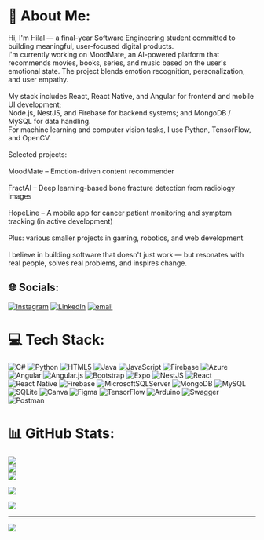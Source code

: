 # 💫 About Me:
Hi, I'm Hilal — a final-year Software Engineering student committed to building meaningful, user-focused digital products.<br>I'm currently working on MoodMate, an AI-powered platform that recommends movies, books, series, and music based on the user's emotional state. The project blends emotion recognition, personalization, and user empathy.<br><br>My stack includes React, React Native, and Angular for frontend and mobile UI development;<br>Node.js, NestJS, and Firebase for backend systems; and MongoDB / MySQL for data handling.<br>For machine learning and computer vision tasks, I use Python, TensorFlow, and OpenCV.<br><br>Selected projects:<br><br>MoodMate – Emotion-driven content recommender <br><br>FractAI – Deep learning-based bone fracture detection from radiology images<br><br>HopeLine – A mobile app for cancer patient monitoring and symptom tracking (in active development)<br><br>Plus: various smaller projects in gaming, robotics, and web development<br><br>I believe in building software that doesn't just work — but resonates with real people, solves real problems, and inspires change.


## 🌐 Socials:
[![Instagram](https://img.shields.io/badge/Instagram-%23E4405F.svg?logo=Instagram&logoColor=white)](https://instagram.com/hilalldavas) [![LinkedIn](https://img.shields.io/badge/LinkedIn-%230077B5.svg?logo=linkedin&logoColor=white)](https://linkedin.com/in/hilaldavas) [![email](https://img.shields.io/badge/Email-D14836?logo=gmail&logoColor=white)](mailto:hilalldavas@gmail.com) 

# 💻 Tech Stack:
![C#](https://img.shields.io/badge/c%23-%23239120.svg?style=flat&logo=csharp&logoColor=white) ![Python](https://img.shields.io/badge/python-3670A0?style=flat&logo=python&logoColor=ffdd54) ![HTML5](https://img.shields.io/badge/html5-%23E34F26.svg?style=flat&logo=html5&logoColor=white) ![Java](https://img.shields.io/badge/java-%23ED8B00.svg?style=flat&logo=openjdk&logoColor=white) ![JavaScript](https://img.shields.io/badge/javascript-%23323330.svg?style=flat&logo=javascript&logoColor=%23F7DF1E) ![Firebase](https://img.shields.io/badge/firebase-%23039BE5.svg?style=flat&logo=firebase) ![Azure](https://img.shields.io/badge/azure-%230072C6.svg?style=flat&logo=microsoftazure&logoColor=white) ![Angular](https://img.shields.io/badge/angular-%23DD0031.svg?style=flat&logo=angular&logoColor=white) ![Angular.js](https://img.shields.io/badge/angular.js-%23E23237.svg?style=flat&logo=angularjs&logoColor=white) ![Bootstrap](https://img.shields.io/badge/bootstrap-%238511FA.svg?style=flat&logo=bootstrap&logoColor=white) ![Expo](https://img.shields.io/badge/expo-1C1E24?style=flat&logo=expo&logoColor=#D04A37) ![NestJS](https://img.shields.io/badge/nestjs-%23E0234E.svg?style=flat&logo=nestjs&logoColor=white) ![React](https://img.shields.io/badge/react-%2320232a.svg?style=flat&logo=react&logoColor=%2361DAFB) ![React Native](https://img.shields.io/badge/react_native-%2320232a.svg?style=flat&logo=react&logoColor=%2361DAFB) ![Firebase](https://img.shields.io/badge/firebase-a08021?style=flat&logo=firebase&logoColor=ffcd34) ![MicrosoftSQLServer](https://img.shields.io/badge/Microsoft%20SQL%20Server-CC2927?style=flat&logo=microsoft%20sql%20server&logoColor=white) ![MongoDB](https://img.shields.io/badge/MongoDB-%234ea94b.svg?style=flat&logo=mongodb&logoColor=white) ![MySQL](https://img.shields.io/badge/mysql-4479A1.svg?style=flat&logo=mysql&logoColor=white) ![SQLite](https://img.shields.io/badge/sqlite-%2307405e.svg?style=flat&logo=sqlite&logoColor=white) ![Canva](https://img.shields.io/badge/Canva-%2300C4CC.svg?style=flat&logo=Canva&logoColor=white) ![Figma](https://img.shields.io/badge/figma-%23F24E1E.svg?style=flat&logo=figma&logoColor=white) ![TensorFlow](https://img.shields.io/badge/TensorFlow-%23FF6F00.svg?style=flat&logo=TensorFlow&logoColor=white) ![Arduino](https://img.shields.io/badge/-Arduino-00979D?style=flat&logo=Arduino&logoColor=white) ![Swagger](https://img.shields.io/badge/-Swagger-%23Clojure?style=flat&logo=swagger&logoColor=white) ![Postman](https://img.shields.io/badge/Postman-FF6C37?style=flat&logo=postman&logoColor=white)
# 📊 GitHub Stats:
![](https://github-readme-stats.vercel.app/api?username=hilalldavas&theme=aura&hide_border=true&include_all_commits=false&count_private=false)<br/>
![](https://nirzak-streak-stats.vercel.app/?user=hilalldavas&theme=aura&hide_border=true)<br/>
![](https://github-readme-stats.vercel.app/api/top-langs/?username=hilalldavas&theme=aura&hide_border=true&include_all_commits=false&count_private=false&layout=compact)


![](https://quotes-github-readme.vercel.app/api?type=horizontal&theme=tokyonight)


![](https://github-contributor-stats.vercel.app/api?username=hilalldavas&limit=5&theme=aura&combine_all_yearly_contributions=true)

---
[![](https://visitcount.itsvg.in/api?id=hilalldavas&icon=10&color=1)](https://visitcount.itsvg.in)

<!-- Proudly created with GPRM ( https://gprm.itsvg.in ) -->
